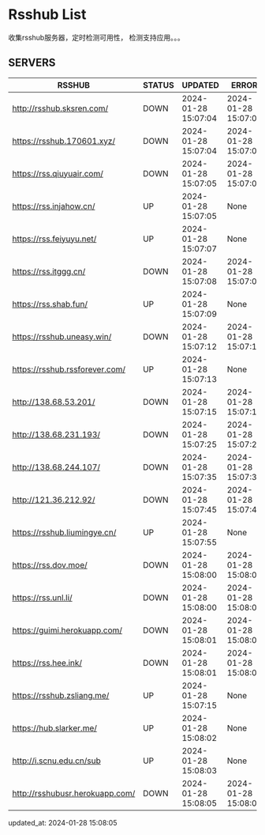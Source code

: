 # Rsshub List

收集rsshub服务器，定时检测可用性， 检测支持应用。。。


## SERVERS

|  RSSHUB   | STATUS  | UPDATED  | ERROR  | TWITTER |  
|  ----  | ----  | ----  | ----  | ---- |  
| http://rsshub.sksren.com/ | DOWN | 2024-01-28 15:07:04 | 2024-01-28 15:07:04 |  
| https://rsshub.170601.xyz/ | DOWN | 2024-01-28 15:07:04 | 2024-01-28 15:07:04 |  
| https://rss.qiuyuair.com/ | DOWN | 2024-01-28 15:07:05 | 2024-01-28 15:07:05 |  
| https://rss.injahow.cn/ | UP | 2024-01-28 15:07:05 | None ||  
| https://rss.feiyuyu.net/ | UP | 2024-01-28 15:07:07 | None ||  
| https://rss.itggg.cn/ | DOWN | 2024-01-28 15:07:08 | 2024-01-28 15:07:08 |  
| https://rss.shab.fun/ | UP | 2024-01-28 15:07:09 | None ||  
| https://rsshub.uneasy.win/ | DOWN | 2024-01-28 15:07:12 | 2024-01-28 15:07:12 |  
| https://rsshub.rssforever.com/ | UP | 2024-01-28 15:07:13 | None ||  
| http://138.68.53.201/ | DOWN | 2024-01-28 15:07:15 | 2024-01-28 15:07:15 |  
| http://138.68.231.193/ | DOWN | 2024-01-28 15:07:25 | 2024-01-28 15:07:25 |  
| http://138.68.244.107/ | DOWN | 2024-01-28 15:07:35 | 2024-01-28 15:07:35 |  
| http://121.36.212.92/ | DOWN | 2024-01-28 15:07:45 | 2024-01-28 15:07:45 |  
| https://rsshub.liumingye.cn/ | UP | 2024-01-28 15:07:55 | None ||  
| https://rss.dov.moe/ | DOWN | 2024-01-28 15:08:00 | 2024-01-28 15:08:00 |  
| https://rss.unl.li/ | DOWN | 2024-01-28 15:08:00 | 2024-01-28 15:08:00 |  
| https://guimi.herokuapp.com/ | DOWN | 2024-01-28 15:08:01 | 2024-01-28 15:08:01 |  
| https://rss.hee.ink/ | DOWN | 2024-01-28 15:08:01 | 2024-01-28 15:08:01 |  
| https://rsshub.zsliang.me/ | UP | 2024-01-28 15:07:15 | None |OK|  
| https://hub.slarker.me/ | UP | 2024-01-28 15:08:02 | None ||  
| http://i.scnu.edu.cn/sub | UP | 2024-01-28 15:08:03 | None ||  
| http://rsshubusr.herokuapp.com/ | DOWN | 2024-01-28 15:08:05 | 2024-01-28 15:08:05 |  
  

updated_at: 2024-01-28 15:08:05  
